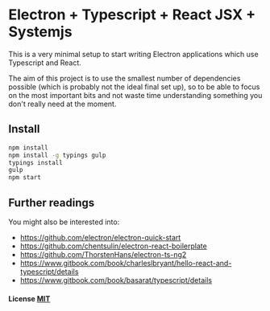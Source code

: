 # Electron + Typescript + React JSX + Systemjs

This is a very minimal setup to start writing Electron applications which use Typescript and React.

The aim of this project is to use the smallest number of dependencies possible (which is probably not
the ideal final set up), so to be able to focus on the most important bits and not waste time understanding
something you don't really need at the moment.

## Install

```bash
npm install
npm install -g typings gulp
typings install
gulp
npm start
```

## Further readings

You might also be interested into:

- https://github.com/electron/electron-quick-start
- https://github.com/chentsulin/electron-react-boilerplate
- https://github.com/ThorstenHans/electron-ts-ng2
- https://www.gitbook.com/book/charleslbryant/hello-react-and-typescript/details
- https://www.gitbook.com/book/basarat/typescript/details

#### License [MIT](LICENSE.md)
